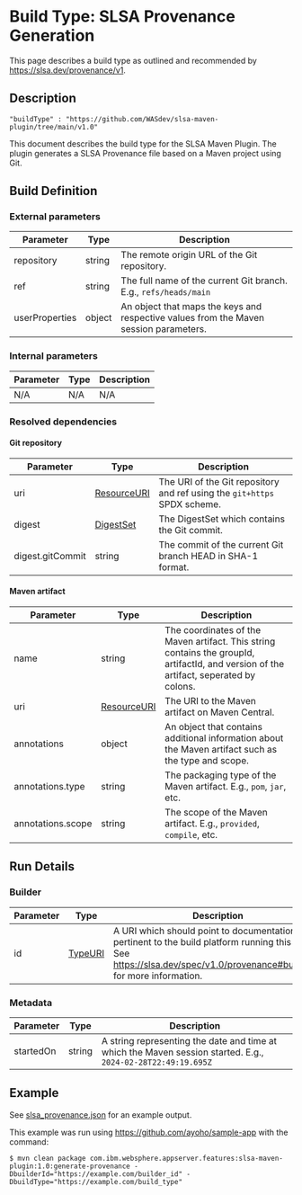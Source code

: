 # Build Type: SLSA Provenance Generation

This page describes a build type as outlined and recommended by https://slsa.dev/provenance/v1.

## Description

```jsonc
"buildType" : "https://github.com/WASdev/slsa-maven-plugin/tree/main/v1.0"
```

This document describes the build type for the SLSA Maven Plugin. The plugin generates a SLSA Provenance file based on a Maven project using Git.

## Build Definition

### External parameters

| Parameter | Type | Description |
| --------- | ---- | ----------- |
| repository | string | The remote origin URL of the Git repository. |
| ref | string | The full name of the current Git branch. E.g., `refs/heads/main` |
| userProperties | object | An object that maps the keys and respective values from the Maven session parameters. |

### Internal parameters

| Parameter | Type | Description |
| --------- | ---- | ----------- |
| N/A | N/A | N/A |

### Resolved dependencies

#### Git repository

| Parameter | Type | Description |
| --------- | ---- | ----------- |
| uri | [ResourceURI](https://github.com/in-toto/attestation/blob/main/spec/v1/field_types.md#ResourceURI) | The URI of the Git repository and ref using the `git+https` SPDX scheme. |
| digest | [DigestSet](https://github.com/in-toto/attestation/blob/main/spec/v1/digest_set.md) | The DigestSet which contains the Git commit. |
| digest.gitCommit | string | The commit of the current Git branch HEAD in SHA-1 format. |

#### Maven artifact

| Parameter | Type | Description |
| --------- | ---- | ----------- |
| name | string | The coordinates of the Maven artifact. This string contains the groupId, artifactId, and version of the artifact, seperated by colons. |
| uri | [ResourceURI](https://github.com/in-toto/attestation/blob/main/spec/v1/field_types.md#ResourceURI) | The URI to the Maven artifact on Maven Central. |
| annotations | object | An object that contains additional information about the Maven artifact such as the type and scope. |
| annotations.type | string | The packaging type of the Maven artifact. E.g., `pom`, `jar`, etc. |
| annotations.scope | string | The scope of the Maven artifact. E.g., `provided`, `compile`, etc. |

## Run Details

### Builder

| Parameter | Type | Description |
| --------- | ---- | ----------- |
| id | [TypeURI](https://github.com/in-toto/attestation/blob/main/spec/v1/field_types.md#typeuri) | A URI which should point to documentation pertinent to the build platform running this plugin. See https://slsa.dev/spec/v1.0/provenance#builder.id for more information. |

### Metadata

| Parameter | Type | Description |
| --------- | ---- | ----------- |
| startedOn | string | A string representing the date and time at which the Maven session started. E.g., `2024-02-28T22:49:19.695Z` |

## Example

See [slsa_provenance.json](slsa_provenance.json) for an example output.

This example was run using https://github.com/ayoho/sample-app with the command:

```
$ mvn clean package com.ibm.websphere.appserver.features:slsa-maven-plugin:1.0:generate-provenance -DbuilderId="https://example.com/builder_id" -DbuildType="https://example.com/build_type"
```